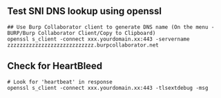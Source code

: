 Test SNI DNS lookup using openssl
------------------------
```
## Use Burp Collaborator client to generate DNS name (On the menu - BURP/Burp Collaborator Client/Copy to Clipboard)
openssl s_client -connect xxx.yourdomain.xx:443 -servername zzzzzzzzzzzzzzzzzzzzzzzzzzzz.burpcollaborator.net
```


Check for HeartBleed
------------------------
```
# Look for 'heartbeat' in response
openssl s_client -connect xxx.yourdomain.xx:443 -tlsextdebug -msg
```
